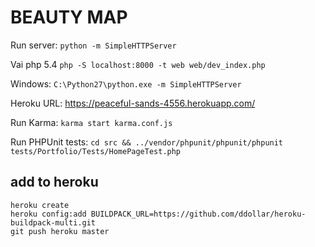 # BEAUTY MAP

Run server: `python -m SimpleHTTPServer`

Vai php 5.4 `php -S localhost:8000 -t web web/dev_index.php`

Windows: `C:\Python27\python.exe -m SimpleHTTPServer`

Heroku URL: https://peaceful-sands-4556.herokuapp.com/

Run Karma: `karma start karma.conf.js`

Run PHPUnit tests: `cd src && ../vendor/phpunit/phpunit/phpunit tests/Portfolio/Tests/HomePageTest.php`


## add to heroku

```
heroku create
heroku config:add BUILDPACK_URL=https://github.com/ddollar/heroku-buildpack-multi.git
git push heroku master
````
